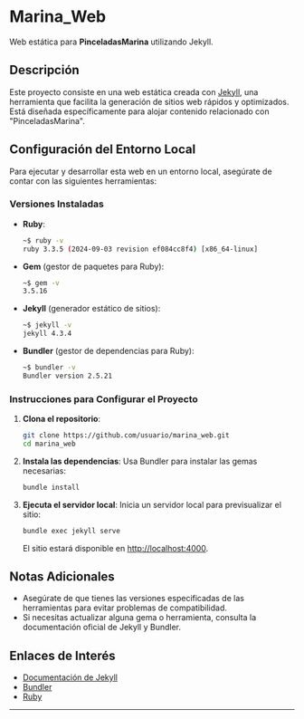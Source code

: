 # Marina_Web
Web estática para **PinceladasMarina** utilizando Jekyll.

## Descripción
Este proyecto consiste en una web estática creada con [Jekyll](https://jekyllrb.com/), una herramienta que facilita la generación de sitios web rápidos y optimizados. Está diseñada específicamente para alojar contenido relacionado con "PinceladasMarina".

## Configuración del Entorno Local
Para ejecutar y desarrollar esta web en un entorno local, asegúrate de contar con las siguientes herramientas:

### Versiones Instaladas

- **Ruby**:
  ```bash
  ~$ ruby -v
  ruby 3.3.5 (2024-09-03 revision ef084cc8f4) [x86_64-linux]
  ```

- **Gem** (gestor de paquetes para Ruby):
  ```bash
  ~$ gem -v
  3.5.16
  ```

- **Jekyll** (generador estático de sitios):
  ```bash
  ~$ jekyll -v
  jekyll 4.3.4
  ```

- **Bundler** (gestor de dependencias para Ruby):
  ```bash
  ~$ bundler -v
  Bundler version 2.5.21
  ```

### Instrucciones para Configurar el Proyecto
1. **Clona el repositorio**:
   ```bash
   git clone https://github.com/usuario/marina_web.git
   cd marina_web
   ```

2. **Instala las dependencias**:
   Usa Bundler para instalar las gemas necesarias:
   ```bash
   bundle install
   ```

3. **Ejecuta el servidor local**:
   Inicia un servidor local para previsualizar el sitio:
   ```bash
   bundle exec jekyll serve
   ```
   El sitio estará disponible en [http://localhost:4000](http://localhost:4000).

## Notas Adicionales
- Asegúrate de que tienes las versiones especificadas de las herramientas para evitar problemas de compatibilidad.
- Si necesitas actualizar alguna gema o herramienta, consulta la documentación oficial de Jekyll y Bundler.

## Enlaces de Interés
- [Documentación de Jekyll](https://jekyllrb.com/docs/)
- [Bundler](https://bundler.io/)
- [Ruby](https://www.ruby-lang.org/)

---




